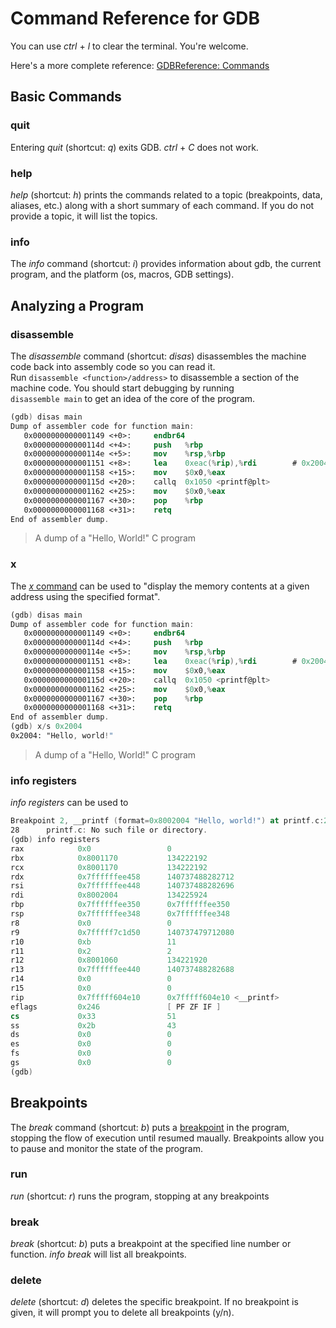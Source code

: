 # Command Reference for GDB
You can use _ctrl_ + _l_ to clear the terminal. You're welcome. <br /> 

Here's a more complete reference: [GDBReference: Commands](https://visualgdb.com/gdbreference/commands/)

## Basic Commands

### quit
Entering _quit_ (shortcut: _q_) exits GDB. _ctrl_ + _C_ does not work.

### help
_help_ (shortcut: _h_) prints the commands related to a topic (breakpoints, data, aliases, etc.) along with a short summary of each command.
If you do not provide a topic, it will list the topics.

### info
The _info_ command (shortcut: _i_) provides information about gdb, the current program, and the platform (os, macros, GDB settings).

## Analyzing a Program

### disassemble
The _disassemble_ command (shortcut: _disas_) disassembles the machine code back into assembly code so you can read it. <br /> Run `disassemble <function>/address>` to 
disassemble a section of the machine code. You should start debugging by running <br /> `disassemble main` to get an idea of the core of the program.

```nasm
(gdb) disas main
Dump of assembler code for function main:
   0x0000000000001149 <+0>:     endbr64
   0x000000000000114d <+4>:     push   %rbp
   0x000000000000114e <+5>:     mov    %rsp,%rbp
   0x0000000000001151 <+8>:     lea    0xeac(%rip),%rdi        # 0x2004
   0x0000000000001158 <+15>:    mov    $0x0,%eax
   0x000000000000115d <+20>:    callq  0x1050 <printf@plt>
   0x0000000000001162 <+25>:    mov    $0x0,%eax
   0x0000000000001167 <+30>:    pop    %rbp
   0x0000000000001168 <+31>:    retq
End of assembler dump.
```
> A dump of a "Hello, World!" C program

### x
The [_x_ command](https://visualgdb.com/gdbreference/commands/x) can be used to "display the memory contents at a given address using the specified format". 

```nasm
(gdb) disas main
Dump of assembler code for function main:
   0x0000000000001149 <+0>:     endbr64
   0x000000000000114d <+4>:     push   %rbp
   0x000000000000114e <+5>:     mov    %rsp,%rbp
   0x0000000000001151 <+8>:     lea    0xeac(%rip),%rdi        # 0x2004
   0x0000000000001158 <+15>:    mov    $0x0,%eax
   0x000000000000115d <+20>:    callq  0x1050 <printf@plt>
   0x0000000000001162 <+25>:    mov    $0x0,%eax
   0x0000000000001167 <+30>:    pop    %rbp
   0x0000000000001168 <+31>:    retq
End of assembler dump.
(gdb) x/s 0x2004
0x2004: "Hello, world!"
```
> A dump of a "Hello, World!" C program

### info registers
_info registers_ can be used to 

```nasm
Breakpoint 2, __printf (format=0x8002004 "Hello, world!") at printf.c:28
28      printf.c: No such file or directory.
(gdb) info registers
rax            0x0                 0
rbx            0x8001170           134222192
rcx            0x8001170           134222192
rdx            0x7ffffffee458      140737488282712
rsi            0x7ffffffee448      140737488282696
rdi            0x8002004           134225924
rbp            0x7ffffffee350      0x7ffffffee350
rsp            0x7ffffffee348      0x7ffffffee348
r8             0x0                 0
r9             0x7fffff7c1d50      140737479712080
r10            0xb                 11
r11            0x2                 2
r12            0x8001060           134221920
r13            0x7ffffffee440      140737488282688
r14            0x0                 0
r15            0x0                 0
rip            0x7fffff604e10      0x7fffff604e10 <__printf>
eflags         0x246               [ PF ZF IF ]
cs             0x33                51
ss             0x2b                43
ds             0x0                 0
es             0x0                 0
fs             0x0                 0
gs             0x0                 0
(gdb)
```

## Breakpoints
The _break_ command (shortcut: _b_) puts a [breakpoint](https://en.wikipedia.org/wiki/Breakpoint) in the program, stopping the flow of execution until resumed maually.
Breakpoints allow you to pause and monitor the state of the program.

### run
_run_ (shortcut: _r_) runs the program, stopping at any breakpoints

### break
_break_ (shortcut: _b_) puts a breakpoint at the specified line number or function. _info break_ will list all breakpoints.

### delete
_delete_ (shortcut: _d_) deletes the specific breakpoint. If no breakpoint is given, it will prompt you to delete all breakpoints (y/n).
